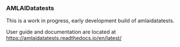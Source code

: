 ### AMLAIDatatests

This is a work in progress, early development build of amlaidatatests.

User guide and documentation are located at https://amlaidatatests.readthedocs.io/en/latest/

